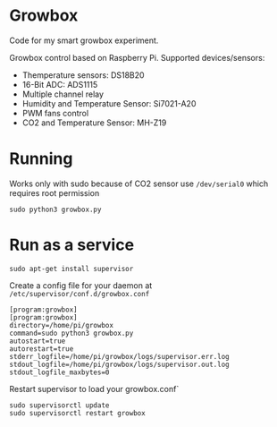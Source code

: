 # Growbox
Code for my smart growbox experiment.

Growbox control based on Raspberry Pi. Supported devices/sensors:
- Themperature sensors: DS18B20
- 16-Bit ADC: ADS1115
- Multiple channel relay
- Humidity and Temperature Sensor: Si7021-A20
- PWM fans control
- CO2 and Temperature Sensor: MH-Z19

# Running
Works only with sudo because of CO2 sensor use `/dev/serial0` which requires root permission

`sudo python3 growbox.py` 

# Run as a service
`sudo apt-get install supervisor`

Create a config file for your daemon at `/etc/supervisor/conf.d/growbox.conf`

```
[program:growbox]
[program:growbox]
directory=/home/pi/growbox
command=sudo python3 growbox.py
autostart=true
autorestart=true
stderr_logfile=/home/pi/growbox/logs/supervisor.err.log
stdout_logfile=/home/pi/growbox/logs/supervisor.out.log
stdout_logfile_maxbytes=0
```

Restart supervisor to load your growbox.conf`
```
sudo supervisorctl update
sudo supervisorctl restart growbox
```
